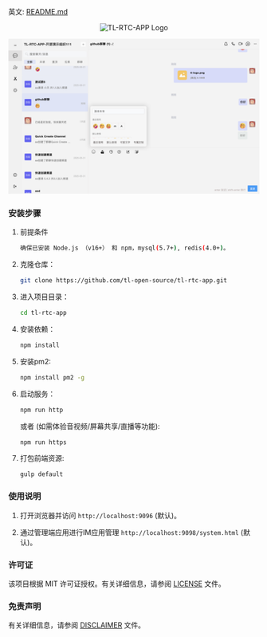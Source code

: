 英文: [README.md](README.md)

<p align="center">
  <img src="web-res/image/tlrtcapp-logo.svg" alt="TL-RTC-APP Logo">
</p>

<p align="center">
  <img src="web-res/image/channel-chat.png" alt="TL-RTC-APP Channel Chat">
</p>

### 安装步骤

1. 前提条件

    ```bash
    确保已安装 Node.js （v16+） 和 npm，mysql(5.7+), redis(4.0+)。
    ```

2. 克隆仓库：

    ```bash
    git clone https://github.com/tl-open-source/tl-rtc-app.git
    ```

3. 进入项目目录：

    ```bash
    cd tl-rtc-app
    ```

4. 安装依赖：

    ```bash
    npm install
    ```

5. 安装pm2:

    ```bash
    npm install pm2 -g
    ```

6. 启动服务：

    ```bash
    npm run http
    ```
    或者 (如需体验音视频/屏幕共享/直播等功能):

    ```bash
    npm run https
    ```

7. 打包前端资源:

    ```bash
    gulp default
    ```


### 使用说明

1. 打开浏览器并访问 `http://localhost:9096` (默认)。

2. 通过管理端应用进行IM应用管理 `http://localhost:9098/system.html` (默认)。


### 许可证
该项目根据 MIT 许可证授权。有关详细信息，请参阅 [LICENSE](LICENSE) 文件。


### 免责声明
有关详细信息，请参阅 [DISCLAIMER](DISCLAIMER) 文件。
